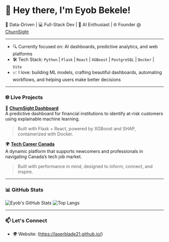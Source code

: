 # 👋 Hey there, I'm Eyob Bekele!

🎯 Data-Driven | 💻 Full-Stack Dev | 🤖 AI Enthusiast | 🌐 Founder @ [ChurnSight](https://churn-sight.com/dashboard)

---

- 🔍 Currently focused on: AI dashboards, predictive analytics, and web platforms
- 🛠️ Tech Stack: `Python` | `Flask` | `React` | `XGBoost` | `PostgreSQL` | `Docker` | `Vite`
- 📈 I love: building ML models, crafting beautiful dashboards, automating workflows, and helping users make better decisions

---

### 🌐 Live Projects

🧠 **[ChurnSight Dashboard](https://churn-sight.com/dashboard)**  
A predictive dashboard for financial institutions to identify at-risk customers using explainable machine learning.  
> Built with Flask + React, powered by XGBoost and SHAP, containerized with Docker.

🌍 **[Tech Career Canada](https://techcareercanada.com/)**  
A dynamic platform that supports newcomers and professionals in navigating Canada’s tech job market.  
> Built with performance in mind, designed to inform, connect, and inspire.

---

### 📊 GitHub Stats

![Eyob's GitHub Stats](https://github-readme-stats.vercel.app/api?username=eyobbekele&show_icons=true&theme=radical)
![Top Langs](https://github-readme-stats.vercel.app/api/top-langs/?username=eyobbekele&layout=compact&theme=radical)

---

### 📫 Let's Connect
- 🌍 Website: (https://laserblade21.github.io/)





